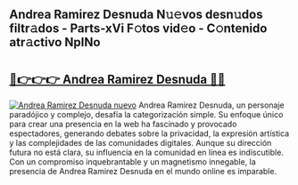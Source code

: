 ## Andrea Ramirez Desnuda N𝚞𝚎vos desn𝚞dos filtr𝚊dos - Parts-xVi F𝚘tos vid𝚎o - C𝚘ntenido atr𝚊ctivo NpINo

# <h2><a href="http://mbag5g.tromn.icu/?c=Andrea+Ramirez+Desnuda">🔗👉👉👉 Andrea Ramirez Desnuda 🔗🔗</a></h2>

[![Andrea Ramirez Desnuda nuevo](https://i.imgur.com/pEAQMta.gif)](http://mbag5g.tromn.icu/?c=Andrea+Ramirez+Desnuda)
Andrea Ramirez Desnuda, un personaje paradójico y complejo, desafía la categorización simple. Su enfoque único para crear una presencia en la web ha fascinado y provocado espectadores, generando debates sobre la privacidad, la expresión artística y las complejidades de las comunidades digitales. Aunque su dirección futura no está clara, su influencia en la comunidad en línea es indiscutible. Con un compromiso inquebrantable y un magnetismo innegable, la presencia de Andrea Ramirez Desnuda en el mundo online es imparable.

